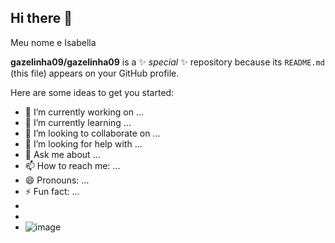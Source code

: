 ## Hi there 👋
Meu nome e Isabella 


**gazelinha09/gazelinha09** is a ✨ _special_ ✨ repository because its `README.md` (this file) appears on your GitHub profile.

Here are some ideas to get you started:

- 🔭 I’m currently working on ...
- 🌱 I’m currently learning ...
- 👯 I’m looking to collaborate on ...
- 🤔 I’m looking for help with ...
- 💬 Ask me about ...
- 📫 How to reach me: ...
- 😄 Pronouns: ...
- ⚡ Fun fact: ...
-
-
- ![image](https://github.com/gazelinha09/gazelinha09/assets/170334451/2dc78514-b742-4873-8ed4-83324c811816)
